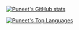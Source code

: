 [![Puneet's GitHub stats](https://github-readme-stats.vercel.app/api?username=puneetmatharu&show_icons=true&theme=midnight-purple&include_all_commits=true)](https://github.com/puneetmatharu/github-readme-stats)

[![Puneet's Top Languages](https://github-readme-stats.vercel.app/api/top-langs/?username=puneetmatharu&layout=compact&theme=midnight-purple&include_all_commits=true)](https://github.com/puneetmatharu/github-readme-stats)
